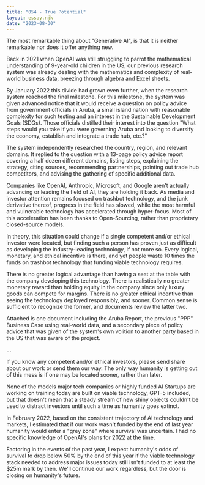```yaml
---
title: "054 - True Potential"
layout: essay.njk
date: "2023-08-30"
---
```


The most remarkable thing about "Generative AI", is that it is neither remarkable nor does it offer anything new.

Back in 2021 when OpenAI was still struggling to parrot the mathematical understanding of 9-year-old children in the US, our previous research system was already dealing with the mathematics and complexity of real-world business data, breezing through algebra and Excel sheets.

By January 2022 this divide had grown even further, when the research system reached the final milestone. For this milestone, the system was given advanced notice that it would receive a question on policy advice from government officials in Aruba, a small island nation with reasonable complexity for such testing and an interest in the Sustainable Development Goals (SDGs). Those officials distilled their interest into the question "What steps would you take if you were governing Aruba and looking to diversify the economy, establish and integrate a trade hub, etc.?"

The system independently researched the country, region, and relevant domains. It replied to the question with a 13-page policy advice report covering a half dozen different domains, listing steps, explaining the strategy, citing sources, recommending partnerships, pointing out trade hub competitors, and advising the gathering of specific additional data.

Companies like OpenAI, Anthropic, Microsoft, and Google aren't actually advancing or leading the field of AI, they are holding it back. As media and investor attention remains focused on trashbot technology, and the junk derivative thereof, progress in the field has slowed, while the most harmful and vulnerable technology has accelerated through hyper-focus. Most of this acceleration has been thanks to Open-Sourcing, rather than proprietary closed-source models.

In theory, this situation could change if a single competent and/or ethical investor were located, but finding such a person has proven just as difficult as developing the industry-leading technology, if not more so. Every logical, monetary, and ethical incentive is there, and yet people waste 10 times the funds on trashbot technology that funding viable technology requires.

There is no greater logical advantage than having a seat at the table with the company developing this technology. There is realistically no greater monetary reward than holding equity in the company since only luxury goods can compete for margins. There is no greater ethical incentive than seeing the technology deployed responsibly, and sooner. Common sense is sufficient to recognize the former, and documents review the latter two.

Attached is one document including the Aruba Report, the previous "PPP" Business Case using real-world data, and a secondary piece of policy advice that was given of the system's own volition to another party based in the US that was aware of the project.

...

If you know any competent and/or ethical investors, please send share about our work or send them our way. The only way humanity is getting out of this mess is if one may be located sooner, rather than later.

None of the models major tech companies or highly funded AI Startups are working on training today are built on viable technology, GPT-5 included, but that doesn't mean that a steady stream of new shiny objects couldn't be used to distract investors until such a time as humanity goes extinct.

In February 2022, based on the consistent trajectory of AI technology and markets, I estimated that if our work wasn't funded by the end of last year humanity would enter a "grey zone" where survival was uncertain. I had no specific knowledge of OpenAI's plans for 2022 at the time.

Factoring in the events of the past year, I expect humanity's odds of survival to drop below 50% by the end of this year if the viable technology stack needed to address major issues today still isn't funded to at least the $25m mark by then. We'll continue our work regardless, but the door is closing on humanity's future.